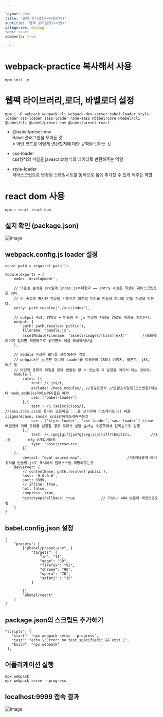 ```yaml
---

layout: post
title: '웹팩 로더설정(+바벨로더)'
subtitle: '웹팩 로더설정(+바벨)'
categories: devlog
tags: react
comments: true

---
```


# webpack-practice 복사해서 사용
`npm init -y`  

# 웹팩 라이브러리,로더, 바벨로더 설정
 `npm i -D webpack webpack-cli webpack-dev-server babel-loader style-loader css-loader sass-loader node-sass @babel/core @babel/cli @babel/cli @babel/preset-env @babel/preset-react`    

- @babel/preset-env   
    Babel 플러그인을 모아둔 것  
    = 어떤 코드를 어떻게 변환할지에 대한 규칙을 모아둔 것  
 - css-loader   
css형식의 파일을 javascript형식의 데이터로 변환해주는 역할

- style-loader  
자바스크립트로 변경된 스타일시트를 동적으로 돔에 추가할 수 있게 해주는 역할

# react dom 사용
 `npm i react react-dom`

## 설치 확인 (package.json)
![image](https://user-images.githubusercontent.com/60701130/156878728-f70815f9-21a4-4672-bef6-45b2513622c0.png)

## webpack.config.js loader 설정
```
const path = require('path');

module.exports = {
    mode: 'development', 
    
    // 의존성 분석을 src밑에 index.js부터한다 == entry 속성은 최상위 자바스크립트를 의미
    // 이 속성에 명시된 파일을 기준으로 의존성 트리를 만들어 하나의 번틀 파일을 만든다.
    entry: path.resolve('./src/index'),     

    // output 속성: 컴파일 + 번들링 된 js 파일이 저장될 경로와 이름을 지정한다.
    output: {
        path: path.resolve('public'),
        filename: 'bundle.js',
        assetModuleFilename: 'assets/images/[hash][ext]'       //모듈에 이미지 걸리면 퍼블릭으로 옮기면서 이름 해싱해서보냄
    },
    
    // module 속성은 로더를 설정해주는 역할
    // webpack은 js뿐만 아니라 Loader를 이용하여 CSS나 이미지, 웹폰트, jSX, VUE 등 
    // 다양한 종류의 파일을 함께 번들링 할 수 있는데 그 설정을 여기서 하는 것이다.
    module:{
        rules: [{
            test: /\.js$/i,      
            exclude: /node_modules/, //정규표현식 //트랜스파일링(코드변환)하는데 node_modules라이브러리들은 빼라 
            use: ['babel-loader'] 
        },{
            test : /\.(sa|sc|c)ss$/i,                          //sass,scss,css로 끝나는 모든파일 : .을 쓰기위해 이스케이프(\) 써줌 i:ignorecase, sass가 scss편하게쓰게해주는것
            use : ['style-loader', 'css-loader','sass-loader'] //use 배열안에 여러 로더를 설정할 경우 로더의 실행 순서는 오른쪽에서 왼쪽순으로 실행
        },{
            test: /\.(png|gif|jpe?g|svg|ico|tiff?|bmp)$/i,         //$ :끝        e?g e가없어도됨 
            type: 'asset/resource'
        }]
    },
        devtool: "eval-source-map",                     //에러났을때 에러위치를 번들링.js로 표시해서 원래소스랑 매핑해주는것
    devServer: {
        // contentBase: path.resolve('public'),
        host: '0.0.0.0',
        port: 9999,
        // inline: true,
        hot: false,
        compress: true,
        historyApiFallback: true            // 가상~~ 404 났을때 메인으로도림
    }
}
```

## babel.config.json 설정
```
{
    "presets": [
        ["@babel/preset-env", {
            "targets": {
                "ie": "11",
                "edge": "89",
                "firefox": "92",
                "chrome": "90",
                "opera": "76",
                "safari" : "15"
            }

        }],
        "@babel/react" 
    ]
}
```
## package.json의 스크립트 추가하기
 ```
 "scripts": {
    "start": "npx webpack serve --progress",
    "test": "echo \"Error: no test specified\" && exit 1",
    "build": "npx webpack"
  },
```

## 어플리케이션 실행
`npx webpack`  
`npx webpack serve --progress`

## localhost:9999 접속 결과
![image](https://user-images.githubusercontent.com/60701130/156908159-ee4167b8-c7fe-4302-a6eb-b1b5751ccea1.png)

